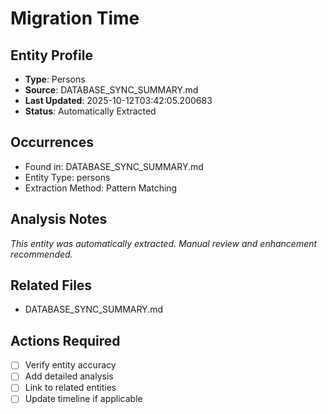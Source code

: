 # Migration Time

## Entity Profile
- **Type**: Persons
- **Source**: DATABASE_SYNC_SUMMARY.md
- **Last Updated**: 2025-10-12T03:42:05.200683
- **Status**: Automatically Extracted

## Occurrences
- Found in: DATABASE_SYNC_SUMMARY.md
- Entity Type: persons
- Extraction Method: Pattern Matching

## Analysis Notes
*This entity was automatically extracted. Manual review and enhancement recommended.*

## Related Files
- DATABASE_SYNC_SUMMARY.md

## Actions Required
- [ ] Verify entity accuracy
- [ ] Add detailed analysis
- [ ] Link to related entities
- [ ] Update timeline if applicable
